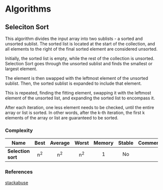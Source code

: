 # Algorithms

## Seleciton Sort

This algorithm divides the input array into two sublists - a sorted and unsorted sublist. The sorted list is located at the start of the collection, and all elements to the right of the final sorted element are considered unsorted.

Initially, the sorted list is empty, while the rest of the collection is unsorted. Selection Sort goes through the unsorted sublist and finds the smallest or largest element.

The element is then swapped with the leftmost element of the unsorted sublist. Then, the sorted sublist is expanded to include that element.

This is repeated, finding the fitting element, swapping it with the leftmost element of the unsorted list, and expanding the sorted list to encompass it.

After each iteration, one less element needs to be checked, until the entire array or list is sorted. In other words, after the k-th iteration, the first k elements of the array or list are guaranteed to be sorted.

### Complexity

| Name                  | Best            | Average             | Worst               | Memory    | Stable    | Comments  |
| --------------------- | :-------------: | :-----------------: | :-----------------: | :-------: | :-------: | :-------- |
| **Selection sort**    | n<sup>2</sup>   | n<sup>2</sup>       | n<sup>2</sup>       | 1         | No        |           |

### References

[stackabuse](https://stackabuse.com/selection-sort-in-javascript/)
